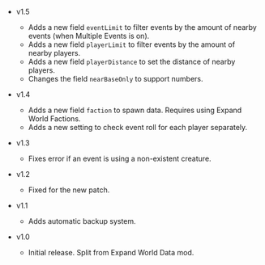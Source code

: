 - v1.5
  - Adds a new field `eventLimit` to filter events by the amount of nearby events (when Multiple Events is on).
  - Adds a new field `playerLimit` to filter events by the amount of nearby players.
  - Adds a new field `playerDistance` to set the distance of nearby players.
  - Changes the field `nearBaseOnly` to support numbers.

- v1.4
  - Adds a new field `faction` to spawn data. Requires using Expand World Factions.
  - Adds a new setting to check event roll for each player separately.

- v1.3
  - Fixes error if an event is using a non-existent creature.

- v1.2
  - Fixed for the new patch.

- v1.1
  - Adds automatic backup system.

- v1.0
  - Initial release. Split from Expand World Data mod.
